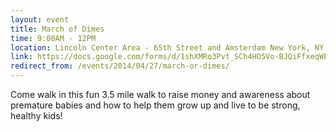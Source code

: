 ```yaml
---
layout: event
title: March of Dimes
time: 9:00AM - 12PM
location: Lincoln Center Area - 65th Street and Amsterdam New York, NY 10023
link: https://docs.google.com/forms/d/1shXMRo3Pvt_SCh4HO5Vo-BJQiFfxeqWEXysgNWYIf2c/viewform
redirect_from: /events/2014/04/27/march-or-dimes/
---
```

Come walk in this fun 3.5 mile walk to raise money and awareness about premature babies and how to help them grow up and live to be strong, healthy kids!
